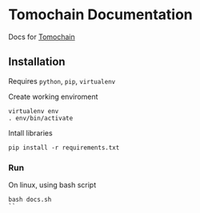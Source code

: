 # Tomochain Documentation

Docs for [Tomochain](https://docs.tomochain.com)

## Installation

Requires `python`, `pip`, `virtualenv`

Create working enviroment
```
virtualenv env
. env/bin/activate

```

Intall libraries
```
pip install -r requirements.txt
```

### Run
On linux, using bash script
```
bash docs.sh
``
